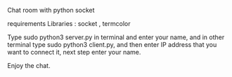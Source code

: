 Chat room with python socket

requirements Libraries : socket , termcolor

Type sudo python3 server.py in terminal and enter your name,
and in other terminal type sudo python3 client.py,
and then enter IP address that you want to connect it,
next step enter your name.

Enjoy the chat.
